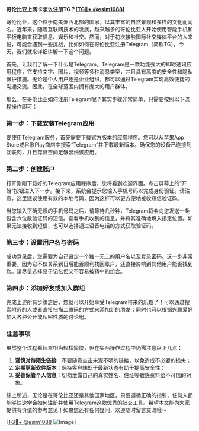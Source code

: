 **哥伦比亚上网卡怎么注册TG？[[TG💪+ @esim1088](https://t.me/s/esim1088)]**

哥伦比亚，这个位于南美洲西北部的国家，以其丰富的自然景观和多样的文化而闻名。近年来，随着互联网技术的发展，越来越多的哥伦比亚人开始使用智能手机和平板电脑来获取信息、娱乐和社交。然而，对于初次接触国际社交媒体平台的人来说，可能会遇到一些挑战，比如如何在哥伦比亚注册Telegram（简称TG）。今天，我们就来详细讲解一下这个问题。

首先，让我们了解一下什么是Telegram。Telegram是一款功能强大的即时通讯应用程序，它支持文字、图片、视频等多种消息类型，并且具有高度的安全性和隐私保护措施。无论是个人用户还是企业组织，都可以通过Telegram实现高效便捷的沟通交流。因此，在全球范围内拥有庞大的用户群体。

那么，在哥伦比亚如何注册Telegram呢？其实步骤非常简单，只需要按照以下流程操作即可：

### 第一步：下载安装Telegram应用

要使用Telegram服务，首先需要下载官方版本的应用程序。您可以从苹果App Store或谷歌Play商店中搜索“Telegram”并下载最新版本。确保您的设备已连接到互联网，并且存储空间足够容纳该应用。

### 第二步：创建账户

打开刚刚下载好的Telegram应用程序后，您将看到欢迎界面。点击屏幕上的“开始”按钮进入下一步。接下来，系统会提示您输入手机号码以完成身份验证。请注意，这里建议使用有效的本地号码，因为这样可以更方便地接收短信验证码。

当您输入正确无误的手机号码之后，请等待几秒钟，Telegram将会向您发送一条包含六位数验证码的短信。查看手机收到的信息，并将其准确地填入指定位置。如果无法接收到短信，也可以选择通过语音电话的方式获取验证码。

### 第三步：设置用户名与密码

成功登录后，您需要为自己设定一个独一无二的用户名以及登录密码。这一步非常重要，因为它不仅关系到日后能否顺利找回账户，还直接影响到其他用户能否找到您。请尽量选择易于记忆但又不容易被猜中的组合。

### 第四步：添加好友或加入群组

完成上述所有步骤之后，您就可以开始享受Telegram带来的乐趣了！可以通过搜索附近的人或者直接扫描二维码的方式来添加新的朋友；同时也可以根据兴趣爱好加入各种公开或私密性质的讨论组。

### 注意事项

虽然整个过程看起来相当轻松愉快，但在实际操作过程中仍需注意以下几点：
1. **谨慎对待陌生链接**：不要随意点击来源不明的链接，以免造成不必要的损失；
2. **定期更新软件版本**：保持客户端处于最新状态有助于提高安全性；
3. **妥善保管个人信息**：切勿泄露自己的真实姓名、住址等敏感资料给不可信的对象。

综上所述，无论是在哥伦比亚还是其他国家地区，只要遵循正确的指引，任何人都能够快速学会如何注册并使用Telegram这款优秀的社交工具。希望本文能为大家提供有价值的参考意见！如果您还有任何疑问，欢迎随时留言交流哦～

[[TG💪+ @esim1088](https://t.me/s/esim1088) ![Image](https://i.postimg.cc/4NQfJmqS/Snipaste-2025-05-13-00-14-12.png)]
